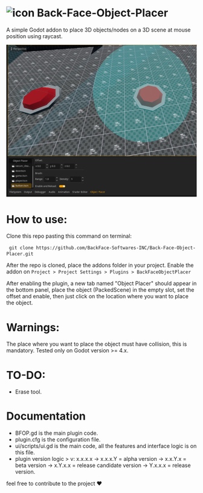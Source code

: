 # <img width="116" height="116" alt="icon" src="https://github.com/user-attachments/assets/a8a64a6b-405c-43d7-b232-2c63de5e2c26" /> Back-Face-Object-Placer


A simple Godot addon to place 3D objects/nodes on a 3D scene at mouse position using raycast.

<img src="SS2.png">

# How to use:
Clone this repo pasting this command on terminal:

```
 git clone https://github.com/BackFace-Softwares-INC/Back-Face-Object-Placer.git
```
After the repo is cloned, place the addons folder in your project.
Enable the addon on ```Project > Project Settings > Plugins > BackFaceObjectPlacer```

After enabling the plugin, a new tab named "Object Placer" should appear in the bottom panel, place the object (PackedScene) in the empty slot, set the offset and enable, then just click on the location where you want to place the object.

# Warnings:

The place where you want to place the object must have collision, this is mandatory.
Tested only on Godot version >= 4.x.


# TO-DO:
* Erase tool.

# Documentation
* BFOP.gd is the main plugin code.
* plugin.cfg is the configuration file.
* ui/scripts/ui.gd is the main code, all the features and interface logic is on this file.
* plugin version logic > v: x.x.x.x -> x.x.x.Y = alpha version -> x.x.Y.x = beta version -> x.Y.x.x = release candidate version -> Y.x.x.x = release version.

feel free to contribute to the project ❤
